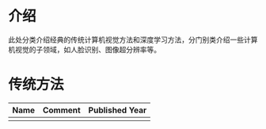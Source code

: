 # 介绍
此处分类介绍经典的传统计算机视觉方法和深度学习方法，分门别类介绍一些计算机视觉的子领域，如人脸识别、图像超分辨率等。

# 传统方法

|Name|Comment|Published Year|
|-|-|-|
||||
